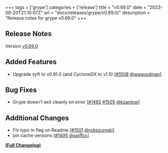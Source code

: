 +++
tags = ['grype']
categories = ['release']
title = "v0.69.0"
date = "2023-09-20T21:10:07Z"
url = "docs/releases/grype/v0.69.0/"
description = "Release notes for grype v0.69.0"
+++

## Release Notes

Version [v0.69.0](https://github.com/anchore/grype/releases/tag/v0.69.0)

## Added Features

- Upgrade syft to v0.91.0 (and CycloneDX to v1.5) [[#1508](https://github.com/anchore/grype/pull/1508) [@wagoodman](https://github.com/wagoodman)]

## Bug Fixes

- Grype doesn't exit cleanly on error [[#1492](https://github.com/anchore/grype/issues/1492) [#1505](https://github.com/anchore/grype/pull/1505) [@kzantow](https://github.com/kzantow)]

## Additional Changes

- Fix typo in flag on Readme [[#1501](https://github.com/anchore/grype/pull/1501) [@robszumski](https://github.com/robszumski)]
- pin cache versions [[#1495](https://github.com/anchore/grype/pull/1495) [@spiffcs](https://github.com/spiffcs)]

**[(Full Changelog)](https://github.com/anchore/grype/compare/v0.68.1...v0.69.0)**
